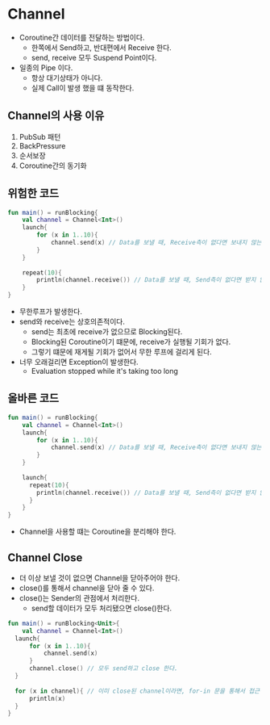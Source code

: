 # Channel
- Coroutine간 데이터를 전달하는 방법이다.
  - 한쪽에서 Send하고, 반대편에서 Receive 한다.
  - send, receive 모두 Suspend Point이다.
- 일종의 Pipe 이다.
  - 항상 대기상태가 아니다.
  - 실제 Call이 발생 했을 떄 동작한다.

## Channel의 사용 이유
1. PubSub 패턴
2. BackPressure
3. 순서보장
4. Coroutine간의 동기화

## 위험한 코드
```kotlin
fun main() = runBlocking{
    val channel = Channel<Int>()
    launch{
        for (x in 1..10){
            channel.send(x) // Data를 보낼 때, Receive측이 없다면 보내지 않는다. (Sleep)
        }
    }
    
    repeat(10){
        println(channel.receive()) // Data를 보낼 때, Send측이 없다면 받지 않는다. (Sleep)
    }
}
```
- 무한루프가 발생한다.
- send와 receive는 상호의존적이다.
  - send는 최초에 receive가 없으므로 Blocking된다.
  - Blocking된 Coroutine이기 떄문에, receive가 실행될 기회가 없다.
  - 그렇기 떄문에 재게될 기회가 없어서 무한 루프에 걸리게 된다.
- 너무 오래걸리면 Exception이 발생한다.
  - Evaluation stopped while it's taking too long

## 올바른 코드
```kotlin
fun main() = runBlocking{
    val channel = Channel<Int>()
    launch{
        for (x in 1..10){
            channel.send(x) // Data를 보낼 때, Receive측이 없다면 보내지 않는다. (Sleep)
        }
    }
    
    launch{
      repeat(10){
        println(channel.receive()) // Data를 보낼 때, Send측이 없다면 받지 않는다. (Sleep)
      } 
    }   
}
```
- Channel을 사용할 떄는 Coroutine을 분리해야 한다.

## Channel Close
- 더 이상 보낼 것이 없으면 Channel을 닫아주어야 한다.
- close()를 통해서 channel을 닫아 줄 수 있다.
- close()는 Sender의 관점에서 처리한다.
  - send할 데이터가 모두 처리됐으면 close()한다.
```kotlin
fun main() = runBlocking<Unit>{
    val channel = Channel<Int>()
  launch{
      for (x in 1..10){
          channel.send(x)
      }
      channel.close() // 모두 send하고 close 한다.
  }
  
  for (x in channel){ // 이미 close된 channel이라면, for-in 문을 통해서 접근 가능하다.
      println(x)
  }
}
```